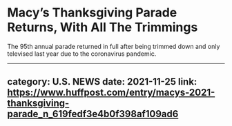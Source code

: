 # Macy’s Thanksgiving Parade Returns, With All The Trimmings

The 95th annual parade returned in full after being trimmed down and only televised last year due to the coronavirus pandemic.

---
category: U.S. NEWS
date: 2021-11-25
link: https://www.huffpost.com/entry/macys-2021-thanksgiving-parade_n_619fedf3e4b0f398af109ad6
---
